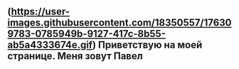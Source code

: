 ## (https://user-images.githubusercontent.com/18350557/176309783-0785949b-9127-417c-8b55-ab5a4333674e.gif) Приветствую на моей странице. Меня зовут Павел 

